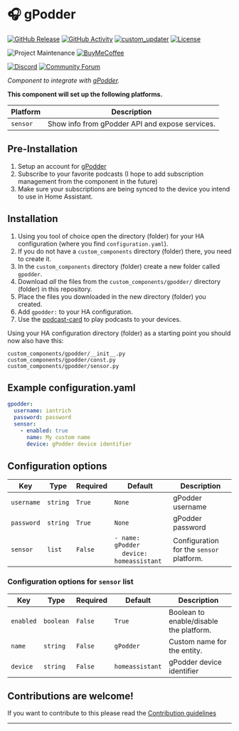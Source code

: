 # 🎧 gPodder

[![GitHub Release][releases-shield]][releases]
[![GitHub Activity][commits-shield]][commits]
[![custom_updater][customupdaterbadge]][customupdater]
[![License][license-shield]](LICENSE.md)

![Project Maintenance][maintenance-shield]
[![BuyMeCoffee][buymecoffeebadge]][buymecoffee]

[![Discord][discord-shield]][discord]
[![Community Forum][forum-shield]][forum]

_Component to integrate with [gPodder][gpodder]._

**This component will set up the following platforms.**

Platform | Description
-- | --
`sensor` | Show info from gPodder API and expose services.

## Pre-Installation
1. Setup an account for [gPodder][gpodder]
2. Subscribe to your favorite podcasts (I hope to add subscription management from the component in the future)
3. Make sure your subscriptions are being synced to the device you intend to use in Home Assistant.

## Installation

1. Using you tool of choice open the directory (folder) for your HA configuration (where you find `configuration.yaml`).
2. If you do not have a `custom_components` directory (folder) there, you need to create it.
3. In the `custom_components` directory (folder) create a new folder called `gpodder`.
4. Download _all_ the files from the `custom_components/gpodder/` directory (folder) in this repository.
5. Place the files you downloaded in the new directory (folder) you created.
6. Add `gpodder:` to your HA configuration.
7. Use the [podcast-card](https://github.com/custom-cards/podcast-card) to play podcasts to your devices.

Using your HA configuration directory (folder) as a starting point you should now also have this:

```text
custom_components/gpodder/__init__.py
custom_components/gpodder/const.py
custom_components/gpodder/sensor.py
```

## Example configuration.yaml

```yaml
gpodder:
  username: iantrich
  password: password
  sensor:
    - enabled: true
      name: My custom name
      device: gPodder device identifier
```

## Configuration options

Key | Type | Required | Default | Description
-- | -- | -- | -- | --
`username` | `string` | `True` | `None` | gPodder username
`password` | `string` | `True` | `None` | gPodder password
`sensor` | `list` | `False` | `- name: gPodder`<br>&nbsp;&nbsp;&nbsp;&nbsp;`device: homeassistant` | Configuration for the `sensor` platform.
                              
### Configuration options for `sensor` list

Key | Type | Required | Default | Description
-- | -- | -- | -- | --
`enabled` | `boolean` | `False` | `True` | Boolean to enable/disable the platform.
`name` | `string` | `False` | `gPodder` | Custom name for the entity.
`device` | `string` | `False` | `homeassistant` | gPodder device identifier

## Contributions are welcome!

If you want to contribute to this please read the [Contribution guidelines](CONTRIBUTING.md)

***

[buymecoffee]: https://www.buymeacoffee.com/iantrich
[buymecoffeebadge]: https://img.shields.io/badge/buy%20me%20a%20coffee-donate-blue.svg?style=for-the-badge
[commits-shield]: https://img.shields.io/github/commit-activity/y/custom-components/gpodder.svg?style=for-the-badge
[commits]: https://github.com/custom-components/gpodder/commits/master
[customupdater]: https://github.com/custom-components/custom_updater
[customupdaterbadge]: https://img.shields.io/badge/custom__updater-true-success.svg?style=for-the-badge
[discord]: https://discord.gg/Qa5fW2R
[discord-shield]: https://img.shields.io/discord/330944238910963714.svg?style=for-the-badge
[forum-shield]: https://img.shields.io/badge/community-forum-brightgreen.svg?style=for-the-badge
[forum]: https://community.home-assistant.io/t/podcast-card-component-for-gpodder/106758
[gpodder]: https://gpodder.net/
[license-shield]: https://img.shields.io/github/license/custom-components/gpodder.svg?style=for-the-badge
[maintenance-shield]: https://img.shields.io/badge/maintainer-Ian%20Richardson%20%40iantrich-blue.svg?style=for-the-badge
[releases-shield]: https://img.shields.io/github/release/custom-components/gpodder.svg?style=for-the-badge
[releases]: https://github.com/custom-components/gpodder/releases
